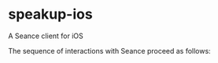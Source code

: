 speakup-ios
===========

A Seance client for iOS

The sequence of interactions with Seance proceed as follows:


